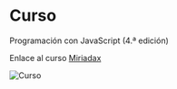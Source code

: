 # Curso 

Programación con JavaScript (4.ª edición)

Enlace al curso [Miriadax](https://miriadax.net/web/programacion-con-javascript-4-edicion)


![Curso](https://miriadax.net/documents/18948874/0/BANNER+MOOCConecta.jpg/afcdc30c-f026-4126-a78d-aedb9d8aced9?t=1548923939000 "Cartel")
